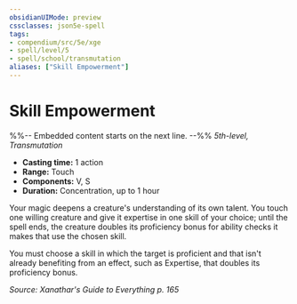 ```yaml
---
obsidianUIMode: preview
cssclasses: json5e-spell
tags:
- compendium/src/5e/xge
- spell/level/5
- spell/school/transmutation
aliases: ["Skill Empowerment"]
---
```

# Skill Empowerment
%%-- Embedded content starts on the next line. --%%
*5th-level, Transmutation*  

- **Casting time:** 1 action
- **Range:** Touch
- **Components:** V, S
- **Duration:** Concentration, up to 1 hour

Your magic deepens a creature's understanding of its own talent. You touch one willing creature and give it expertise in one skill of your choice; until the spell ends, the creature doubles its proficiency bonus for ability checks it makes that use the chosen skill.

You must choose a skill in which the target is proficient and that isn't already benefiting from an effect, such as Expertise, that doubles its proficiency bonus.

*Source: Xanathar's Guide to Everything p. 165*